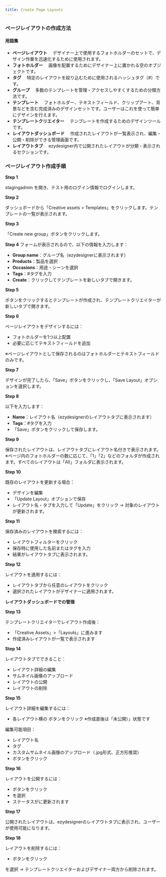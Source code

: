 ```yaml
---
title: Create Page Layouts
---
```

### **ページレイアウトの作成方法**

#### **用語集**

* **ページレイアウト**
   　デザイナー上で使用するフォトホルダーのセットで、デザイン作業を迅速化するために使用されます。
* **フォトホルダー**
   　画像を配置するためにデザイナー上に置かれる空のオブジェクトです。
* **タグ**
   　特定のレイアウトを絞り込むために使用されるハッシュタグ（#）です。
* **グループ**
   　多数のテンプレートを管理・アクセスしやすくするための分類方法です。
* **テンプレート**
   　フォトホルダー、テキストフィールド、クリップアート、背景などを含む完成済みのデザインセットです。ユーザーはこれを使って簡単にデザインを行えます。
* **テンプレートクリエイター**
   　テンプレートを作成するためのデザインツールです。
* **レイアウトダッシュボード**
   　作成されたレイアウトが一覧表示され、編集・公開・削除ができる管理画面です。
* **レイアウトタブ**
   　ezydesigner内で公開されたレイアウトが分類・表示されるセクションです。

### **ページレイアウト作成手順**

**Step 1**


stagingadmin を開き、テスト用のログイン情報でログインします。

**Step 2**


 ダッシュボードから「Creative assets > Templates」をクリックします。テンプレートの一覧が表示されます。

**Step 3**


 「Create new group」ボタンをクリックします。

**Step 4**
 フォームが表示されるので、以下の情報を入力します：

* **Group name**：グループ名（ezydesignerに表示されます）
* **Products**：製品を選択
* **Occasions**：用途・シーンを選択
* **Tags**：#タグを入力
* **Create**：クリックしてテンプレートを新しいタブで開きます。

**Step 5**


 ボタンをクリックするとテンプレートが作成され、テンプレートクリエイターが新しいタブで開きます。

**Step 6**


 ページレイアウトをデザインするには：

* フォトホルダーを1つ以上配置
* 必要に応じてテキストフィールドを追加

※ページレイアウトとして保存されるのはフォトホルダーとテキストフィールドのみです。

**Step 7**


 デザインが完了したら、「Save」ボタンをクリックし、「Save Layout」オプションを選択します。

**Step 8**


 以下を入力します：

* **Name**：レイアウト名（ezydesignerのレイアウトタブに表示されます）
* **Tags**：#タグを入力
* 「Save」ボタンをクリックして保存します。

**Step 9**


 保存されたレイアウトは、レイアウトタブにレイアウト名付きで表示されます。
 ※ページ内のフォトホルダーの数に応じて、「1」「2」などのフォルダが作成されます。すべてのレイアウトは「All」フォルダに表示されます。

**Step 10**


 既存のレイアウトを更新する場合：

* デザインを編集
* 「Update Layout」オプションで保存
* レイアウト名・タブを入力して「Update」をクリック
   → 対象のレイアウトが更新されます。

**Step 11**


 保存済みのレイアウトを検索するには：

* レイアウトフィルターをクリック
* 保存時に使用した名前またはタグを入力
* 結果がレイアウトタブに表示されます。

**Step 12**


 レイアウトを適用するには：

* レイアウトタブから任意のレイアウトをクリック
* 選択されたレイアウトがデザイナーに適用されます。

**レイアウトダッシュボードでの管理**

**Step 13**


 テンプレートクリエイターでレイアウト作成後：

* 「Creative Assets」>「Layouts」に進みます
* 作成済みレイアウトが一覧で表示されます

**Step 14**


 レイアウトタブでできること：

* レイアウト詳細の編集
* サムネイル画像のアップロード
* レイアウトの公開
* レイアウトの削除

**Step 15**


 レイアウト詳細を編集するには：

* 各レイアウト横の ボタンをクリック
   ※作成直後は「未公開）」状態です

編集可能項目：

* レイアウト名
* タグ
* カスタムサムネイル画像のアップロード（.jpg形式、正方形推奨）
* ボタンをクリック

**Step 16**


 レイアウトを公開するには：

* ボタンをクリック
* を選択
* ステータスがに更新されます

**Step 17**


 公開されたレイアウトは、ezydesignerのレイアウトタブに表示され、ユーザーが使用可能になります。

**Step 18**


 レイアウトを削除するには：

* ボタンをクリック

を選択
 → テンプレートクリエイターおよびデザイナー両方から削除されます。
